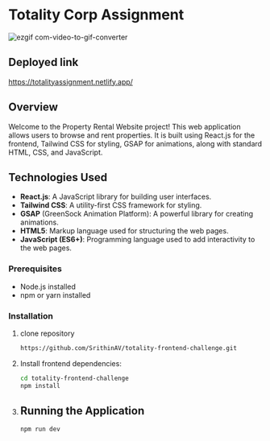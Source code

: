 # Totality Corp Assignment
![ezgif com-video-to-gif-converter](https://github.com/user-attachments/assets/01581cd9-7efb-47c1-a81e-12f6b7579d6e)

## Deployed link
https://totalityassignment.netlify.app/

## Overview
Welcome to the Property Rental Website project! This web application allows users to browse and rent properties. It is built using React.js for the frontend, Tailwind CSS for styling, GSAP for animations, along with standard HTML, CSS, and JavaScript.

## Technologies Used

- **React.js**: A JavaScript library for building user interfaces.
- **Tailwind CSS**: A utility-first CSS framework for styling.
- **GSAP** (GreenSock Animation Platform): A powerful library for creating animations.
- **HTML5**: Markup language used for structuring the web pages.
- **JavaScript (ES6+)**: Programming language used to add interactivity to the web pages.

### Prerequisites

- Node.js installed
- npm or yarn installed

### Installation


1. clone repository
   ```bash
   https://github.com/SrithinAV/totality-frontend-challenge.git

2.   Install frontend dependencies:
     ```bash
     cd totality-frontend-challenge
     npm install
3. ## Running the Application
   ```bash
   npm run dev
   
